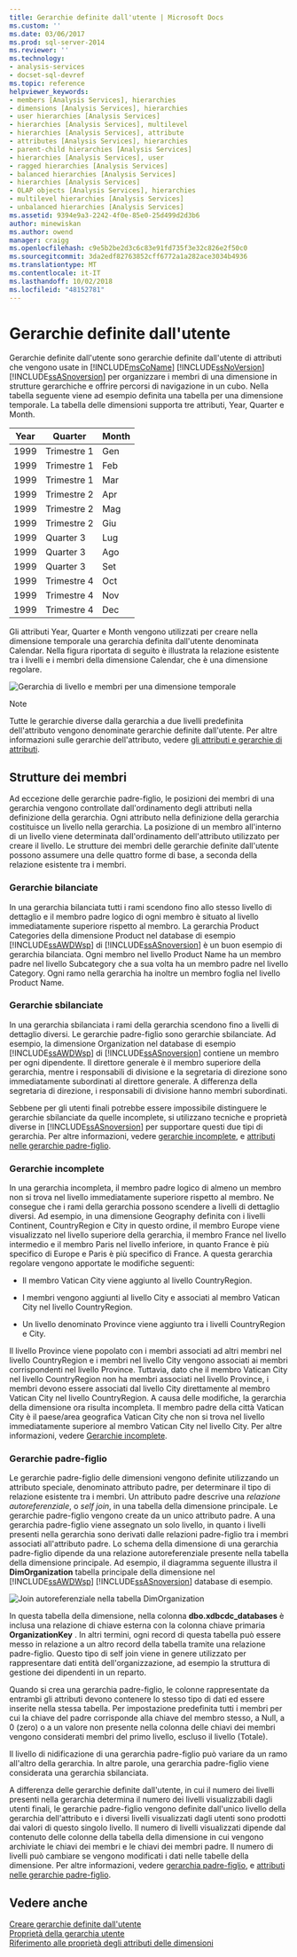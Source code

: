 ```yaml
---
title: Gerarchie definite dall'utente | Microsoft Docs
ms.custom: ''
ms.date: 03/06/2017
ms.prod: sql-server-2014
ms.reviewer: ''
ms.technology:
- analysis-services
- docset-sql-devref
ms.topic: reference
helpviewer_keywords:
- members [Analysis Services], hierarchies
- dimensions [Analysis Services], hierarchies
- user hierarchies [Analysis Services]
- hierarchies [Analysis Services], multilevel
- hierarchies [Analysis Services], attribute
- attributes [Analysis Services], hierarchies
- parent-child hierarchies [Analysis Services]
- hierarchies [Analysis Services], user
- ragged hierarchies [Analysis Services]
- balanced hierarchies [Analysis Services]
- hierarchies [Analysis Services]
- OLAP objects [Analysis Services], hierarchies
- multilevel hierarchies [Analysis Services]
- unbalanced hierarchies [Analysis Services]
ms.assetid: 9394e9a3-2242-4f0e-85e0-25d499d2d3b6
author: minewiskan
ms.author: owend
manager: craigg
ms.openlocfilehash: c9e5b2be2d3c6c83e91fd735f3e32c826e2f50c0
ms.sourcegitcommit: 3da2edf82763852cff6772a1a282ace3034b4936
ms.translationtype: MT
ms.contentlocale: it-IT
ms.lasthandoff: 10/02/2018
ms.locfileid: "48152781"
---
```

# <a name="user-hierarchies"></a>Gerarchie definite dall'utente
  Gerarchie definite dall'utente sono gerarchie definite dall'utente di attributi che vengono usate in [!INCLUDE[msCoName](../../includes/msconame-md.md)] [!INCLUDE[ssNoVersion](../../includes/ssnoversion-md.md)] [!INCLUDE[ssASnoversion](../../includes/ssasnoversion-md.md)] per organizzare i membri di una dimensione in strutture gerarchiche e offrire percorsi di navigazione in un cubo. Nella tabella seguente viene ad esempio definita una tabella per una dimensione temporale. La tabella delle dimensioni supporta tre attributi, Year, Quarter e Month.  
  
|Year|Quarter|Month|  
|----------|-------------|-----------|  
|1999|Trimestre 1|Gen|  
|1999|Trimestre 1|Feb|  
|1999|Trimestre 1|Mar|  
|1999|Trimestre 2|Apr|  
|1999|Trimestre 2|Mag|  
|1999|Trimestre 2|Giu|  
|1999|Quarter 3|Lug|  
|1999|Quarter 3|Ago|  
|1999|Quarter 3|Set|  
|1999|Trimestre 4|Oct|  
|1999|Trimestre 4|Nov|  
|1999|Trimestre 4|Dec|  
  
 Gli attributi Year, Quarter e Month vengono utilizzati per creare nella dimensione temporale una gerarchia definita dall'utente denominata Calendar. Nella figura riportata di seguito è illustrata la relazione esistente tra i livelli e i membri della dimensione Calendar, che è una dimensione regolare.  
  
 ![Gerarchia di livello e membri per una dimensione temporale](../../../2014/analysis-services/dev-guide/media/as-levelconcepts.gif "gerarchia di livello e membri per una dimensione temporale")  
  
> [!NOTE]  
>  Tutte le gerarchie diverse dalla gerarchia a due livelli predefinita dell'attributo vengono denominate gerarchie definite dall'utente. Per altre informazioni sulle gerarchie dell'attributo, vedere [gli attributi e gerarchie di attributi](../multidimensional-models-olap-logical-dimension-objects/attributes-and-attribute-hierarchies.md).  
  
## <a name="member-structures"></a>Strutture dei membri  
 Ad eccezione delle gerarchie padre-figlio, le posizioni dei membri di una gerarchia vengono controllate dall'ordinamento degli attributi nella definizione della gerarchia. Ogni attributo nella definizione della gerarchia costituisce un livello nella gerarchia. La posizione di un membro all'interno di un livello viene determinata dall'ordinamento dell'attributo utilizzato per creare il livello. Le strutture dei membri delle gerarchie definite dall'utente possono assumere una delle quattro forme di base, a seconda della relazione esistente tra i membri.  
  
### <a name="balanced-hierarchies"></a>Gerarchie bilanciate  
 In una gerarchia bilanciata tutti i rami scendono fino allo stesso livello di dettaglio e il membro padre logico di ogni membro è situato al livello immediatamente superiore rispetto al membro. La gerarchia Product Categories della dimensione Product nel database di esempio [!INCLUDE[ssAWDWsp](../../includes/ssawdwsp-md.md)] di [!INCLUDE[ssASnoversion](../../includes/ssasnoversion-md.md)] è un buon esempio di gerarchia bilanciata. Ogni membro nel livello Product Name ha un membro padre nel livello Subcategory che a sua volta ha un membro padre nel livello Category. Ogni ramo nella gerarchia ha inoltre un membro foglia nel livello Product Name.  
  
### <a name="unbalanced-hierarchies"></a>Gerarchie sbilanciate  
 In una gerarchia sbilanciata i rami della gerarchia scendono fino a livelli di dettaglio diversi. Le gerarchie padre-figlio sono gerarchie sbilanciate. Ad esempio, la dimensione Organization nel database di esempio [!INCLUDE[ssAWDWsp](../../includes/ssawdwsp-md.md)] di [!INCLUDE[ssASnoversion](../../includes/ssasnoversion-md.md)] contiene un membro per ogni dipendente. Il direttore generale è il membro superiore della gerarchia, mentre i responsabili di divisione e la segretaria di direzione sono immediatamente subordinati al direttore generale. A differenza della segretaria di direzione, i responsabili di divisione hanno membri subordinati.  
  
 Sebbene per gli utenti finali potrebbe essere impossibile distinguere le gerarchie sbilanciate da quelle incomplete, si utilizzano tecniche e proprietà diverse in [!INCLUDE[ssASnoversion](../../includes/ssasnoversion-md.md)] per supportare questi due tipi di gerarchia. Per altre informazioni, vedere [gerarchie incomplete](../multidimensional-models/user-defined-hierarchies-ragged-hierarchies.md), e [attributi nelle gerarchie padre-figlio](../multidimensional-models/parent-child-dimension-attributes.md).  
  
### <a name="ragged-hierarchies"></a>Gerarchie incomplete  
 In una gerarchia incompleta, il membro padre logico di almeno un membro non si trova nel livello immediatamente superiore rispetto al membro. Ne consegue che i rami della gerarchia possono scendere a livelli di dettaglio diversi. Ad esempio, in una dimensione Geography definita con i livelli Continent, CountryRegion e City in questo ordine, il membro Europe viene visualizzato nel livello superiore della gerarchia, il membro France nel livello intermedio e il membro Paris nel livello inferiore, in quanto France è più specifico di Europe e Paris è più specifico di France. A questa gerarchia regolare vengono apportate le modifiche seguenti:  
  
-   Il membro Vatican City viene aggiunto al livello CountryRegion.  
  
-   I membri vengono aggiunti al livello City e associati al membro Vatican City nel livello CountryRegion.  
  
-   Un livello denominato Province viene aggiunto tra i livelli CountryRegion e City.  
  
 Il livello Province viene popolato con i membri associati ad altri membri nel livello CountryRegion e i membri nel livello City vengono associati ai membri corrispondenti nel livello Province. Tuttavia, dato che il membro Vatican City nel livello CountryRegion non ha membri associati nel livello Province, i membri devono essere associati dal livello City direttamente al membro Vatican City nel livello CountryRegion. A causa delle modifiche, la gerarchia della dimensione ora risulta incompleta. Il membro padre della città Vatican City è il paese/area geografica Vatican City che non si trova nel livello immediatamente superiore al membro Vatican City nel livello City. Per altre informazioni, vedere [Gerarchie incomplete](../multidimensional-models/user-defined-hierarchies-ragged-hierarchies.md).  
  
### <a name="parent-child-hierarchies"></a>Gerarchie padre-figlio  
 Le gerarchie padre-figlio delle dimensioni vengono definite utilizzando un attributo speciale, denominato attributo padre, per determinare il tipo di relazione esistente tra i membri. Un attributo padre descrive una *relazione autoreferenziale*, o *self join*, in una tabella della dimensione principale. Le gerarchie padre-figlio vengono create da un unico attributo padre. A una gerarchia padre-figlio viene assegnato un solo livello, in quanto i livelli presenti nella gerarchia sono derivati dalle relazioni padre-figlio tra i membri associati all'attributo padre. Lo schema della dimensione di una gerarchia padre-figlio dipende da una relazione autoreferenziale presente nella tabella della dimensione principale. Ad esempio, il diagramma seguente illustra il **DimOrganization** tabella principale della dimensione nel [!INCLUDE[ssAWDWsp](../../includes/ssawdwsp-md.md)] [!INCLUDE[ssASnoversion](../../includes/ssasnoversion-md.md)] database di esempio.  
  
 ![Join autoreferenziale nella tabella DimOrganization](../../../2014/analysis-services/dev-guide/media/dimorganization.gif "join autoreferenziale nella tabella DimOrganization")  
  
 In questa tabella della dimensione, nella colonna **dbo.xdbcdc_databases** è inclusa una relazione di chiave esterna con la colonna chiave primaria **OrganizationKey** . In altri termini, ogni record di questa tabella può essere messo in relazione a un altro record della tabella tramite una relazione padre-figlio. Questo tipo di self join viene in genere utilizzato per rappresentare dati entità dell'organizzazione, ad esempio la struttura di gestione dei dipendenti in un reparto.  
  
 Quando si crea una gerarchia padre-figlio, le colonne rappresentate da entrambi gli attributi devono contenere lo stesso tipo di dati ed essere inserite nella stessa tabella. Per impostazione predefinita tutti i membri per cui la chiave del padre corrisponde alla chiave del membro stesso, a Null, a 0 (zero) o a un valore non presente nella colonna delle chiavi dei membri vengono considerati membri del primo livello, escluso il livello (Totale).  
  
 Il livello di nidificazione di una gerarchia padre-figlio può variare da un ramo all'altro della gerarchia. In altre parole, una gerarchia padre-figlio viene considerata una gerarchia sbilanciata.  
  
 A differenza delle gerarchie definite dall'utente, in cui il numero dei livelli presenti nella gerarchia determina il numero dei livelli visualizzabili dagli utenti finali, le gerarchie padre-figlio vengono definite dall'unico livello della gerarchia dell'attributo e i diversi livelli visualizzati dagli utenti sono prodotti dai valori di questo singolo livello. Il numero di livelli visualizzati dipende dal contenuto delle colonne della tabella della dimensione in cui vengono archiviate le chiavi dei membri e le chiavi dei membri padre. Il numero di livelli può cambiare se vengono modificati i dati nelle tabelle della dimensione. Per altre informazioni, vedere [gerarchia padre-figlio](../multidimensional-models/parent-child-dimension.md), e [attributi nelle gerarchie padre-figlio](../multidimensional-models/parent-child-dimension-attributes.md).  
  
## <a name="see-also"></a>Vedere anche  
 [Creare gerarchie definite dall'utente](../multidimensional-models/user-defined-hierarchies-create.md)   
 [Proprietà della gerarchia utente](../multidimensional-models-olap-logical-dimension-objects/user-hierarchies-properties.md)   
 [Riferimento alle proprietà degli attributi delle dimensioni](../multidimensional-models/dimension-attribute-properties-reference.md)  
  
  
